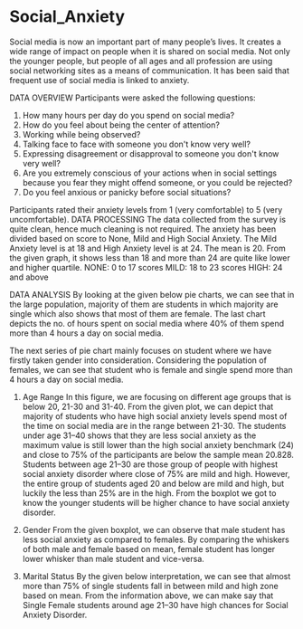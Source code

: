 # Social_Anxiety

Social media is now an important part of many people’s lives. It creates a wide range of impact on people when it is shared on social media. Not only the younger people, but people of all ages and all profession are using social networking sites as a means of communication.
It has been said that frequent use of social media is linked to anxiety.


DATA OVERVIEW
Participants were asked the following questions: 
1.	How many hours per day do you spend on social media?
2.	How do you feel about being the center of attention?
3.	Working while being observed?
4.	Talking face to face with someone you don't know very well?
5.	Expressing disagreement or disapproval to someone you don't know very well?
6.	Are you extremely conscious of your actions when in social settings because you fear they might offend someone, or you could be rejected?
7.	Do you feel anxious or panicky before social situations?

 
Participants rated their anxiety levels from 1 (very comfortable) to 5 (very uncomfortable). 
DATA PROCESSING
The data collected from the survey is quite clean, hence much cleaning is not required. The anxiety has been divided based on score to None, Mild and High Social Anxiety. The Mild Anxiety level is at 18 and High Anxiety level is at 24.  The mean is 20. From the given graph, it shows less than 18 and more than 24 are quite like lower and higher quartile.
NONE: 0 to 17 scores
MILD: 18 to 23 scores
HIGH: 24 and above


DATA ANALYSIS
By looking at the given below pie charts, we can see that in the large population, majority of them are students in which majority are single which also shows that most of them are female. The last chart depicts the no. of hours spent on social media where 40% of them spend more than 4 hours a day on social media.
   

The next series of pie chart mainly focuses on student where we have firstly taken gender into consideration. Considering the population of females, we can see that student who is female and single spend more than 4 hours a day on social media.

 
1.	Age Range
In this figure, we are focusing on different age groups that is below 20, 21-30 and 31-40. From the given plot, we can depict that majority of students who have high social anxiety levels spend most of the time on social media are in the range between 21-30. The students under age 31–40 shows that they are less social anxiety as the maximum value is still lower than the high social anxiety benchmark (24) and close to 75% of the participants are below the sample mean 20.828. Students between age 21–30 are those group of people with highest social anxiety disorder where close of 75% are mild and high. However, the entire group of students aged 20 and below are mild and high, but luckily the less than 25% are in the high. From the boxplot we got to know the younger students will be higher chance to have social anxiety disorder.

 
2.	Gender
From the given boxplot, we can observe that male student has less social anxiety as compared to females. By comparing the whiskers of both male and female based on mean, female student has longer lower whisker than male student and vice-versa. 
 

3.	Marital Status
By the given below interpretation, we can see that almost more than 75% of single students fall in between mild and high zone based on mean. From the information above, we can make say that Single Female students around age 21–30 have high chances for Social Anxiety Disorder.

